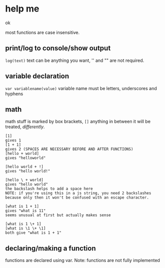 # help me
ok

most functions are case insensitive.
## print/log to console/show output

`log(text)`
text can be anything you want, '' and "" are not required.
## variable declaration
`var variablename(value)`
variable name must be letters, underscores and hyphens

## math

math stuff is marked by box brackets, `[]` anything in between it will be treated, *differently*.

```
[1]
gives 1
[1 + 1]
gives 2 (SPACES ARE NECESSARY BEFORE AND AFTER FUNCTIONS)
[hello + world]
gives "helloworld"

[hello world + !]
gives "hello world!"

[hello \ + world]
gives "hello world"
the backslash helps to add a space here
NOTE: if you're using this in a js string, you need 2 backslashes because only then it won't be confused with an escape character.

[what is 1 + 1]
gives "what is 11"
seems unusual at first but actually makes sense

[what is 1 \+ 1]
[what is \1 \+ \1]
both give "what is 1 + 1"
```
## declaring/making a function
functions are declared using var.
Note: functions are not fully implemented
